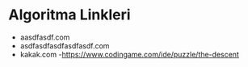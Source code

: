 # Algoritma Linkleri

- aasdfasdf.com
- asdfasdfasdfasdfasdf.com
- kakak.com
-https://www.codingame.com/ide/puzzle/the-descent
